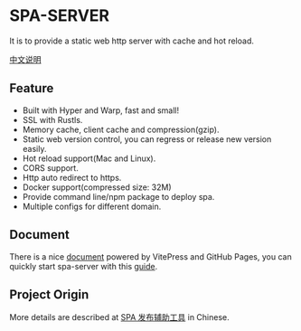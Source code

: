# SPA-SERVER
It is to provide a static web http server with cache and hot reload.

[中文说明](./README_CN.md)

## Feature
- Built with Hyper and Warp, fast and small!
- SSL with Rustls.
- Memory cache, client cache and compression(gzip).
- Static web version control, you can regress or release new version easily.
- Hot reload support(Mac and Linux).
- CORS support.
- Http auto redirect to https.
- Docker support(compressed size: 32M)
- Provide command line/npm package to deploy spa.
- Multiple configs for different domain.

## Document
There is a nice [document](https://fornetcode.github.io/spa-server/) powered by VitePress and GitHub Pages,
you can quickly start spa-server with this [guide](https://fornetcode.github.io/spa-server/guide/getting-started.html). 

## Project Origin
More details are described at [SPA 发布辅助工具](https://github.com/timzaak/blog/issues/80) in Chinese.